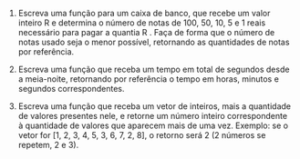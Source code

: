    1. Escreva uma função para um caixa de banco, que recebe um valor inteiro R e determina o número de notas de 100, 50, 10, 5 e 1 reais necessário para pagar a quantia R . Faça de forma que o número de notas usado seja o menor possível, retornando as quantidades de notas por referência.
   
   2. Escreva uma função que receba um tempo em total de segundos desde a meia-noite, retornando por referência o tempo em horas, minutos e segundos correspondentes.

   3. Escreva uma função que receba um vetor de inteiros, mais a quantidade de valores presentes nele, e retorne um número inteiro correspondente à quantidade de valores que aparecem mais de uma vez. Exemplo: se o vetor for [1, 2, 3, 4, 5, 3, 6, 7, 2, 8], o retorno será 2 (2 números se repetem, 2 e 3).